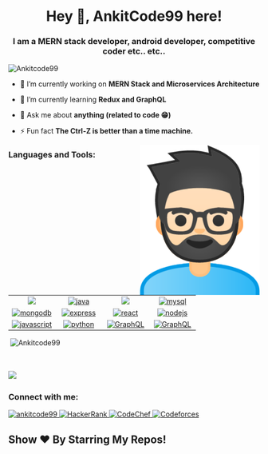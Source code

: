 <h1 align="center">Hey 👋, AnkitCode99 here! </h1>
<h3 align="center">I am a MERN stack developer, android developer, competitive coder etc.. etc.. </h3>

<p align="left"> <img src="https://komarev.com/ghpvc/?username=Ankitcode99&label=Profile%20views&color=0e75b6&style=flat" alt="Ankitcode99" /> </p>

- 🔭 I’m currently working on **MERN Stack and Microservices Architecture**

- 🌱 I’m currently learning **Redux and GraphQL**

- 💬 Ask me about **anything (related to code 😁)**

- ⚡ Fun fact **The Ctrl-Z is better than a time machine.**

<img align="right" alt="AC99" width="240" height="300" src="https://github.com/Ankitcode99/Ankitcode99/blob/main/AC99.png" />

<h3 align="left">Languages and Tools:</h3>
<table>
<tbody>
  <tr>
  	<td width="25%" align="center"><a href="https://www.w3schools.com/cpp/" target="_blank"> <img height="55px" src="https://upload.wikimedia.org/wikipedia/commons/thumb/1/18/ISO_C%2B%2B_Logo.svg/800px-ISO_C%2B%2B_Logo.svg.png"/> </a></td>
    <td width="25%" align="center"> <a href="https://www.java.com" target="_blank"> <img src="https://icon-library.com/images/icon-java/icon-java-6.jpg" alt="java" height="55px"/> </a> </td>
    <td width="25%" align="center"> <a href="https://kotlinlang.org/" target="_blank"> <img height="55px" src="https://symbols.getvecta.com/stencil_86/44_kotlin-icon.70e2057aa7.svg"/> </a> </td>
    <td width="25%" align="center"> <a href="https://www.mysql.com/" target="_blank"> <img src="https://download.logo.wine/logo/MySQL/MySQL-Logo.wine.png" alt="mysql" height="55px"/> </a> </td>
  </tr>
  <tr>
  	<td width="25%" align="center"><a href="https://www.mongodb.com/" target="_blank"> <img src="https://1000logos.net/wp-content/uploads/2020/08/MongoDB-Logo.png" alt="mongodb" height="64px"/> </a></td>
    <td width="25%" align="center"><a href="https://expressjs.com" target="_blank"> <img src="https://d2eip9sf3oo6c2.cloudfront.net/tags/images/000/000/359/full/expressjslogo.png" alt="express" height="55px"/> </a></td>
    <td width="25%" align="center"><a href="https://reactjs.org/" target="_blank"> <img src="https://www.metaltoad.com/sites/default/files/styles/large_personal_photo_870x500_/public/2020-05/react-js-blog-header.png?itok=VbfDeSgJ" alt="react" height="55px"/> </a></td>
    <td width="25%" align="center"><a href="https://nodejs.org" target="_blank"> <img src="https://seeklogo.com/images/N/nodejs-logo-065257DE24-seeklogo.com.png" alt="nodejs" height="55px"/> </a></td>
  </tr>
  <tr>
  	<td width="25%" align="center"><a href="https://developer.mozilla.org/en-US/docs/Web/JavaScript" target="_blank"> <img src="https://upload.wikimedia.org/wikipedia/commons/thumb/6/6a/JavaScript-logo.png/480px-JavaScript-logo.png" alt="javascript" height="55px"/> </a></td>
    <td width="25%" align="center"><a href="https://www.python.org" target="_blank"> <img src="https://upload.wikimedia.org/wikipedia/commons/thumb/c/c3/Python-logo-notext.svg/768px-Python-logo-notext.svg.png" alt="python" height="55px"/> </a></td>
    <td width="25%" align="center"><a href="https://www.android.com/intl/en_in/" target="_blank"> <img src="https://sm.pcmag.com/pcmag_in/review/g/google-and/google-android-10_ca5c.png" alt="GraphQL" height="55px"/> </a></td>
    <td width="25%" align="center"><a href="https://firebase.google.com/" target="_blank"> <img src="https://1.bp.blogspot.com/-YIfQT6q8ZM4/Vzyq5z1B8HI/AAAAAAAAAAc/UmWSSMLKtKgtH7CACElUp12zXkrPK5UoACLcB/s1600/image00.png" alt="GraphQL" height="55px"/> </a></td>
  </tr>
</tbody>
</table>

<p>&nbsp;<img align="center" src="https://github-readme-stats.vercel.app/api?count_private=true&username=Ankitcode99&theme=radical&hide=issues" alt="Ankitcode99" /></p>
<br>
<br>

<img height="center" src="https://github-readme-stats-eight-theta.vercel.app/api/top-langs/?username=Ankitcode99&layout=compact&theme=vue-dark" />


<h3 align="left">Connect with me:</h3>
<p align="left">
<a href="https://linkedin.com/in/ankitcode99" target="blank"><img src="https://cdn.jsdelivr.net/npm/simple-icons@3.0.1/icons/linkedin.svg" alt="ankitcode99" height="30" width="40" /> </a>   <a href="https://www.hackerrank.com/AnkitCode99?hr_r=1" target="_blank"><img alt="HackerRank" width="30px" height="30px" src="https://upload.wikimedia.org/wikipedia/commons/4/40/HackerRank_Icon-1000px.png" /> </a>   <a href="https://www.codechef.com/users/ankit_ap99/"><img alt="CodeChef" width="30px" height="30px" src="https://miro.medium.com/max/416/1*1W0-bbmt4iiEpp_pPrS0VQ.png" /> </a>   <a href="https://codeforces.com/profile/AnkitCode99/"><img alt="Codeforces" width="30px" height="30px" src="https://www.ime.usp.br/~arcjr/image/codeforces.png" /> </a>
</p>

## Show ❤️ By Starring My Repos!
